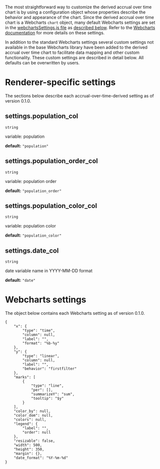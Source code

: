The most straightforward way to customize the derived accrual over time chart is by using a configuration object whose properties describe the behavior and appearance of the chart. Since the derived accrual over time chart is a Webcharts `chart` object, many default Webcharts settings are set in the [webchartsSettings.js file](https://github.com/RhoInc/dashboard-charts/blob/master/src/accrual-over-time-derived/configuration/webchartsSettings.js) as [described below](#webcharts-settings). Refer to the [Webcharts documentation](https://github.com/RhoInc/Webcharts/wiki/Chart-Configuration) for more details on these settings.

In addition to the standard Webcharts settings several custom settings not available in the base Webcharts library have been added to the derived accrual over time chart to facilitate data mapping and other custom functionality. These custom settings are described in detail below. All defaults can be overwritten by users.

# Renderer-specific settings
The sections below describe each accrual-over-time-derived setting as of version 0.1.0.

## settings.population_col
`string`

variable: population

**default:** `"population"`



## settings.population_order_col
`string`

variable: population order

**default:** `"population_order"`



## settings.population_color_col
`string`

variable: population color

**default:** `"population_color"`



## settings.date_col
`string`

date variable name in YYYY-MM-DD format

**default:** `"date"`




# Webcharts settings
The object below contains each Webcharts setting as of version 0.1.0.

```
{
    "x": {
        "type": "time",
        "column": null,
        "label": "",
        "format": "%b-%y"
    },
    "y": {
        "type": "linear",
        "column": null,
        "label": "",
        "behavior": "firstfilter"
    },
    "marks": [
        {
            "type": "line",
            "per": [],
            "summarizeY": "sum",
            "tooltip": "$y"
        }
    ],
    "color_by": null,
    "color_dom": null,
    "colors": null,
    "legend": {
        "label": "",
        "order": null
    },
    "resizable": false,
    "width": 500,
    "height": 350,
    "margin": {},
    "date_format": "%Y-%m-%d"
}
```